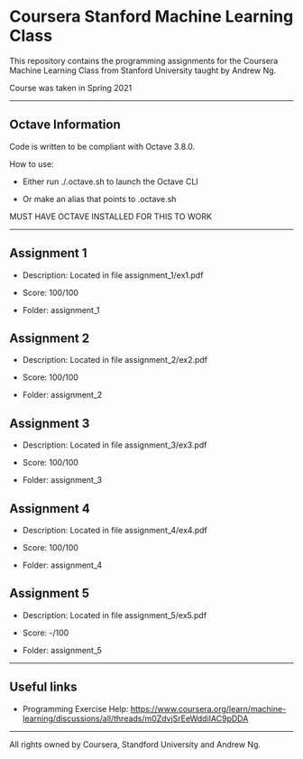 # Coursera Stanford Machine Learning Class

This repository contains the programming assignments for the Coursera Machine Learning Class from Stanford University taught by Andrew Ng.

Course was taken in Spring 2021

---

## Octave Information

Code is written to be compliant with Octave 3.8.0.

How to use:

- Either run ./.octave.sh to launch the Octave CLI

- Or make an alias that points to .octave.sh

MUST HAVE OCTAVE INSTALLED FOR THIS TO WORK

---

## Assignment 1

- Description: Located in file assignment_1/ex1.pdf

- Score: 100/100

- Folder: assignment_1

## Assignment 2

- Description: Located in file assignment_2/ex2.pdf

- Score: 100/100

- Folder: assignment_2

## Assignment 3

- Description: Located in file assignment_3/ex3.pdf

- Score: 100/100

- Folder: assignment_3

## Assignment 4

- Description: Located in file assignment_4/ex4.pdf

- Score: 100/100

- Folder: assignment_4

## Assignment 5

- Description: Located in file assignment_5/ex5.pdf

- Score: -/100

- Folder: assignment_5

---

## Useful links

- Programming Exercise Help: <https://www.coursera.org/learn/machine-learning/discussions/all/threads/m0ZdvjSrEeWddiIAC9pDDA>

---

All rights owned by Coursera, Standford University and Andrew Ng.
